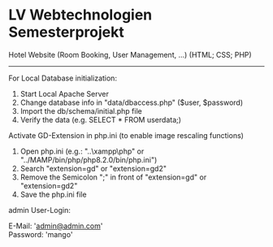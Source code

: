 # LV Webtechnologien Semesterprojekt
Hotel Website (Room Booking, User Management, ...)
(HTML; CSS; PHP)

---

For Local Database initialization:
1. Start Local Apache Server
2. Change database info in "data/dbaccess.php" ($user, $password)
3. Import the db/schema/initial.php file
4. Verify the data (e.g. SELECT * FROM userdata;)

Activate GD-Extension in php.ini (to enable image rescaling functions)
1. Open php.ini (e.g.: "..\xampp\php" or "../MAMP/bin/php/php8.2.0/bin/php.ini")
2. Search "extension=gd" or "extension=gd2"
3. Remove the Semicolon ";" in front of "extension=gd" or "extension=gd2"
4. Save the php.ini file

admin User-Login:

E-Mail: 'admin@admin.com'\
Password: 'mango'
